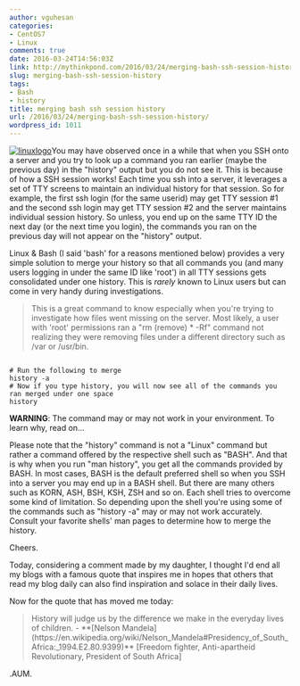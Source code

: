 ```yaml
---
author: vguhesan
categories:
- CentOS7
- Linux
comments: true
date: 2016-03-24T14:56:03Z
link: http://mythinkpond.com/2016/03/24/merging-bash-ssh-session-history/
slug: merging-bash-ssh-session-history
tags:
- Bash
- history
title: merging bash ssh session history
url: /2016/03/24/merging-bash-ssh-session-history/
wordpress_id: 1011
---
```


[![linuxlogo](/img/2016/11/linuxlogo.png)](/img/2016/11/linuxlogo.png)You may have observed once in a while that when you SSH onto a server and you try to look up a command you ran earlier (maybe the previous day) in the "history" output but you do not see it. This is because of how a SSH session works! Each time you ssh into a server, it leverages a set of TTY screens to maintain an individual history for that session. So for example, the first ssh login (for the same userid) may get TTY session #1 and the second ssh login may get TTY session #2 and the server maintains individual session history. So unless, you end up on the same TTY ID the next day (or the next time you login), the commands you ran on the previous day will not appear on the "history" output.

Linux & Bash (I said 'bash' for a reasons mentioned below) provides a very simple solution to merge your history so that all commands you (and many users logging in under the same ID like 'root') in all TTY sessions gets consolidated under one history. This is *rarely* known to Linux users but can come in very handy during investigations.


<blockquote>This is a great command to know especially when you're trying to investigate how files went missing on the server. Most likely, a user with 'root' permissions ran a "rm (remove) * -Rf" command not realizing they were removing files under a different directory such as /var or /usr/bin.</blockquote>



<pre><code>
# Run the following to merge
history -a
# Now if you type history, you will now see all of the commands you ran merged under one space
history
</code></pre>

**WARNING**: The command may or may not work in your environment. To learn why, read on...

Please note that the "history" command is not a "Linux" command but rather a command offered by the respective shell such as "BASH". And that is why when you run "man history", you get all the commands provided by BASH. In most cases, BASH is the default preferred shell so when you SSH into a server you may end up in a BASH shell. But there are many others such as KORN, ASH, BSH, KSH, ZSH and so on. Each shell tries to overcome some kind of limitation. So depending upon the shell you're using some of the commands such as "history -a" may or may not work accurately. Consult your favorite shells' man pages to determine how to merge the history.

Cheers.

Today, considering a comment made by my daughter, I thought I'd end all my blogs with a famous quote that inspires me in hopes that others that read my blog daily can also find inspiration and solace in their daily lives.

Now for the quote that has moved me today:


<blockquote>History will judge us by the difference we make in the everyday lives of children.
- **[Nelson Mandela](https://en.wikipedia.org/wiki/Nelson_Mandela#Presidency_of_South_Africa:_1994.E2.80.9399)**
[Freedom fighter, Anti-apartheid Revolutionary, President of South Africa]</blockquote>


.AUM.
